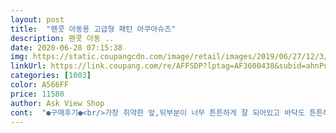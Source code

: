 ```yaml
---
layout: post 
title:  "팬콧 아동용 고급형 패턴 아쿠아슈즈" 
description: 팬콧 아동 ..
date: 2020-06-28 07:15:38 
img: https://static.coupangcdn.com/image/retail/images/2019/06/27/12/3/1e6aed9c-065c-4c3f-8a16-537bb446a5c9.jpg 
linkUrl: https://link.coupang.com/re/AFFSDP?lptag=AF3600438&subid=ahnPublicAsk&pageKey=87019625&itemId=275778212&vendorItemId=4981554065&traceid=V0-113-c9766099e3f16796 
categories: [1003] 
color: A566FF 
price: 11580 
author: Ask View Shop 
cont:  "●구매후기●<br/>가장 취약한 앞,뒤부분이 너무 튼튼하게 잘 되어있고 바닥도 튼튼해요<br/>단순히 고무처럼 코팅해놓은것보다 훨씬 튼튼합니다 내구성은 왕이네요!<br/>딴거 샀다가 사이즈 안맞아서 급하게 반품신청해놓고<br/>발만 많이 커지지 않는다면 내년에도 신기겠어요<br/>새벽배송되는거 다시 주문해서 잘 받았어요.<br/> 사이즈 잘 맞고, 깔창 빼보니 마감도 깔끙해요.<br/> 고무바닥도 도톰하구요.<br/><br/>아이가 맘에 들어해요 무엇보다 바닦부분과 앞부분 고무처리가 너무 만족해요<br/>아쿠아슈즈 잘 닳고 낡아져서 한번 신고 버리는 경우도 다반사인데<br/>올해길면 내년까진 잘 신길듯요<br/>운동화 200 신는 아이 신기려고 샀는데 제품이 엄청납니다<br/>전에 신겼던건 앞부분도 금방 뜯어져서 발이 티어나오고 바닦도 너무 얇아서 아이가 발바닥 다친적이 있거든요^^<br/>집에서만 신겨봐서 아직 사용감은 모르지만 아이는 이쁘다고 만족하네요^^<br/>" 
---
```

